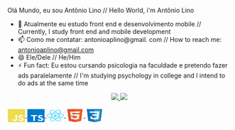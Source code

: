   Olá Mundo, eu sou Antônio Lino // Hello World, i'm Antônio Lino 

- 🌱 Atualmente eu estudo front end e desenvolvimento mobile // Currently, I study front end and mobile development
- 📫 Como me contatar: antonioaplino@gmail. com // How to reach me: antonioaplino@gmail.com 
- 😄 Ele/Dele // He/Him
- ⚡ Fun fact: Eu estou cursando psicologia na faculdade e pretendo fazer ads paralelamente // I'm studying psychology in college and I intend to do ads at the same time

<div align="center">
  <a href="https://github.com/AntonioALino">
  <img height="180em" src="https://github-readme-stats.vercel.app/api?username=AntonioALino&show_icons=true&theme=dracula&include_all_commits=true&count_private=true"/>
  <img height="180em" src="https://github-readme-stats.vercel.app/api/top-langs/?username=AntonioALino&layout=compact&langs_count=7&theme=dracula"/>
</div>

<div style="display: inline_block"><br>
  <img align="center" alt="Lino-Js" height="30" width="40" src="https://raw.githubusercontent.com/devicons/devicon/master/icons/javascript/javascript-plain.svg">
  <img align="center" alt="Lino-Ts" height="30" width="40" src="https://raw.githubusercontent.com/devicons/devicon/master/icons/typescript/typescript-plain.svg">
  <img align="center" alt="Lino-React" height="30" width="40" src="https://raw.githubusercontent.com/devicons/devicon/master/icons/react/react-original.svg">
  <img align="center" alt="Lino-HTML" height="30" width="40" src="https://raw.githubusercontent.com/devicons/devicon/master/icons/html5/html5-original.svg">
  <img align="center" alt="Lino-CSS" height="30" width="40" src="https://raw.githubusercontent.com/devicons/devicon/master/icons/css3/css3-original.svg">
</div>
